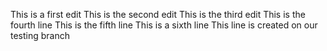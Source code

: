 This is a first edit
This is the second edit
This is the third edit
This is the fourth line
This is the fifth line
This is a sixth line
This line is created on our testing branch
